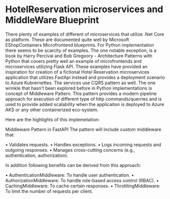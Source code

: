 # HotelReservation microservices and MiddleWare Blueprint
There plenty of examples of different of microservices that utilize .Net Core as platform. These are documented quite well by Microsoft EShopContainers Microfrontend blueprints.
For Python implementaiton there seems to be scarcity of examples.  The one notable exception, is a book by Harry Percival and Bob Gregoory  -  Architecture Patterns with Python that covers pretty well
an example of microfrontends and microservices utilizing Flask API.  These examples have provided an inspiration for creation of a fictional Hotel Reservation microservices application that utilizes FastApi instead and provides a deployment scenario to Azure Kubrernettes.  The services use CQRS pattern as well.   The one wrinkle that hasn't been explored before in Python implementations is concept of Middleware Pattern.
This pattern provides a modern pipeline approach for execution of different type of http commands/querries and is used to provide added scalability when the applicaiton is deployed to Azure AKS or any other containerized eco-system.

Here are the highlights of this implemetation:

Middleware Pattern in FastAPI
The pattern will include custom middleware that:

•	Validates requests.
•	Handles exceptions.
•	Logs incoming requests and outgoing responses.
•	Manages cross-cutting concerns (e.g., authentication, authorization).

In addition following benefits can be derived from this approach:

•	AuthenticationMiddleware: To handle user authentication.
•	AuthorizationMiddleware: To handle role-based access control (RBAC).
•	CachingMiddleware: To cache certain responses.
•	ThrottlingMiddleware: To limit the number of requests per client.




